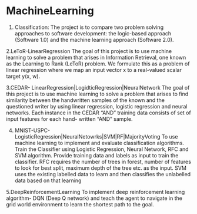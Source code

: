 # MachineLearning
1. Classification: 
The project is to compare two problem solving approaches to software development: the logic-based approach (Software 1.0) 
and the machine learning approach (Software 2.0).

2.LeToR-LinearRegression
The goal of this project is to use machine learning to solve a problem that arises in Information Retrieval, 
one known as the Learning to Rank (LeToR) problem. We formulate this as a problem of linear regression where 
we map an input vector x to a real-valued scalar target y(x, w).

3.CEDAR- LinearRegression|LogidticRegression|NeuralNetwork
The goal of this project is to use machine learning to solve a problem that arises to
find similarity between the handwritten samples of the known and the questioned writer by using
linear regression, logistic regression and neural networks. Each instance in the CEDAR “AND” training data consists of set of input
features for each hand- written “AND” sample.

4. MNIST-USPC-LogisticRegression|NeuralNetowrks|SVM|RF|MajorityVoting
To use machine learning to implement and evaluate classification algorithms.
Train the Classifier using Logistic Regression, Neural Network, RFC and SVM algorithm.
Provide training data and labels as input to train the classifier. RFC requires the number of trees in forest, 
number of features to look for best split, maximum depth of the tree etc. as the input.
SVM uses the existing labelled data to learn and then classifies the unlabelled data based on that learning

5.DeepReinforcementLearning
To implement deep reinforcement learning algorithm- DQN (Deep Q network)
and teach the agent to navigate in the grid world environment to learn the shortest path to the goal.

